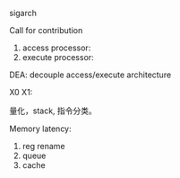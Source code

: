  sigarch

Call for contribution

1. access processor:
2. execute processor:

DEA: decouple access/execute architecture


X0 X1:


量化，stack, 指令分类。


Memory latency:
1. reg rename
2. queue
3. cache


